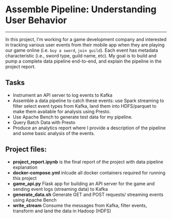 # Assemble Pipeline: Understanding User Behavior
---------

In this project, I'm working for a game development company and interested in tracking various user events from their mobile app when they are playing our game online (i.e. `buy a sword`, `join guild`). Each event has metadata characteristic (i.e., sword type, guild name, etc). My goal is to build and pump a complete data pipeline end-to-end, and explain the pipeline in the project report.


## Tasks

- Instrument an API server to log events to Kafka
- Assemble a data pipeline to catch these events: use Spark streaming to filter select event types from Kafka, land them into HDFS/parquet to make them available for analysis using Presto. 
- Use Apache Bench to generate test data for my pipeline.
- Query Batch Data with Presto
- Produce an analytics report where I provide a description of the pipeline and some basic analysis of the events. 


## Project files:

- **project_report.ipynb** is the final report of the project with data pipeline explanation 
- **docker-compose.yml** inlcude all docker containers required for running this project
- **game_api.py** Flask app for building an API server for the game and sending event logs (streaming data) to Kafka 
- **generate_data.sh** Generate GET and POST requests/ streaming events using Apache Bench
- **write_stream** Consume the messages from Kafka, filter events, transform and land the data in Hadoop (HDFS)

